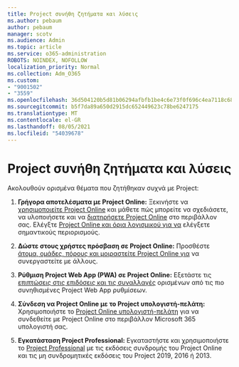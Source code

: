```yaml
---
title: Project συνήθη ζητήματα και λύσεις
ms.author: pebaum
author: pebaum
manager: scotv
ms.audience: Admin
ms.topic: article
ms.service: o365-administration
ROBOTS: NOINDEX, NOFOLLOW
localization_priority: Normal
ms.collection: Adm_O365
ms.custom:
- "9001502"
- "3559"
ms.openlocfilehash: 36d504120b5d81b06294afbfb1be4c6e73f0f696c4ea7118c6867e56ccb46b70
ms.sourcegitcommit: b5f7da89a650d2915dc652449623c78be6247175
ms.translationtype: MT
ms.contentlocale: el-GR
ms.lasthandoff: 08/05/2021
ms.locfileid: "54039678"
---
```

# <a name="project-common-issues-and-resolutions"></a>Project συνήθη ζητήματα και λύσεις

Ακολουθούν ορισμένα θέματα που ζητήθηκαν συχνά με Project:

1. **Γρήγορα αποτελέσματα με Project Online:** Ξεκινήστε να [χρησιμοποιείτε Project Online](https://docs.microsoft.com/ProjectOnline/get-started-with-project-online) και μάθετε πώς μπορείτε να σχεδιάσετε, να υλοποιήσετε και να [διατηρήσετε Project Online](https://docs.microsoft.com/projectonline/project-online) στο περιβάλλον σας.   Ελέγξτε [Project Online και όρια λογισμικού για να](https://docs.microsoft.com/ProjectOnline/project-online-software-boundaries-and-limits) ελέγξετε σημαντικούς περιορισμούς.

2. **Δώστε στους χρήστες πρόσβαση σε Project Online:** Προσθέστε [άτομα, ομάδες, πόρους και μοιραστείτε Project Online για](https://docs.microsoft.com/projectonline/step-2-add-people-to-project-online) να συνεργαστείτε με άλλους. 

3. **Ρύθμιση Project Web App (PWA) σε Project Online:** Εξετάστε τις [επιπτώσεις στις επιδόσεις και τις συναλλαγές](https://docs.microsoft.com/projectonline/tune-project-online-performance) ορισμένων από τις πιο συνηθισμένες Project Web App ρυθμίσεων.

4. **Σύνδεση να Project Online με το Project υπολογιστή-πελάτη:** Χρησιμοποιήστε το [Project Online υπολογιστή-πελάτη](https://docs.microsoft.com/projectonline/connect-to-project-online-with-the-project-online-desktop-client) για να συνδεθείτε με Project Online στο περιβάλλον Microsoft 365 υπολογιστή σας. 

5. **Εγκατάσταση Project Professional:** Εγκαταστήστε και χρησιμοποιήστε το [Project Professional](https://support.office.com/article/install-project-7059249b-d9fe-4d61-ab96-5c5bf435f281) με τις εκδόσεις συνδρομής του Project Online και τις μη συνδρομητικές εκδόσεις του Project 2019, 2016 ή 2013.
